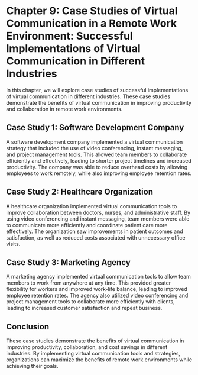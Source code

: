 Chapter 9: Case Studies of Virtual Communication in a Remote Work Environment: Successful Implementations of Virtual Communication in Different Industries
==========================================================================================================================================================

In this chapter, we will explore case studies of successful implementations of virtual communication in different industries. These case studies demonstrate the benefits of virtual communication in improving productivity and collaboration in remote work environments.

Case Study 1: Software Development Company
------------------------------------------

A software development company implemented a virtual communication strategy that included the use of video conferencing, instant messaging, and project management tools. This allowed team members to collaborate efficiently and effectively, leading to shorter project timelines and increased productivity. The company was able to reduce overhead costs by allowing employees to work remotely, while also improving employee retention rates.

Case Study 2: Healthcare Organization
-------------------------------------

A healthcare organization implemented virtual communication tools to improve collaboration between doctors, nurses, and administrative staff. By using video conferencing and instant messaging, team members were able to communicate more efficiently and coordinate patient care more effectively. The organization saw improvements in patient outcomes and satisfaction, as well as reduced costs associated with unnecessary office visits.

Case Study 3: Marketing Agency
------------------------------

A marketing agency implemented virtual communication tools to allow team members to work from anywhere at any time. This provided greater flexibility for workers and improved work-life balance, leading to improved employee retention rates. The agency also utilized video conferencing and project management tools to collaborate more efficiently with clients, leading to increased customer satisfaction and repeat business.

Conclusion
----------

These case studies demonstrate the benefits of virtual communication in improving productivity, collaboration, and cost savings in different industries. By implementing virtual communication tools and strategies, organizations can maximize the benefits of remote work environments while achieving their goals.
